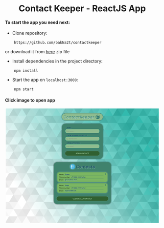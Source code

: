 <h1 align="center">Contact Keeper - ReactJS App</h1>

#### To start the app you need next:

- Clone repository:

```
    https://github.com/bakNa2t/contactkeeper
```

or download it from [here](https://github.com/bakNa2t/contactkeeper/archive/master.zip) zip file

- Install dependencies in the project directory:

```
    npm install
```

- Start the app on `localhost:3000`:

```
    npm start
```

#### Click image to open app

<div align="center">
    <p style="width: 500px;">
        <a href="https://bakna2t.github.io/contactkeeper/">
            <img alt="Keycode Webapp" src ="./public/images/readme_baner.png">
        </a>
    </p>
</div>
